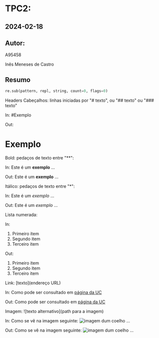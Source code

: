 # TPC2:
## 2024-02-18
## Autor:
A95458

Inês Meneses de Castro

## Resumo

```python
re.sub(pattern, repl, string, count=0, flags=0)
```

Headers
Cabeçalhos: linhas iniciadas por "# texto", ou "## texto" ou "### texto"

In: \#Exemplo

Out: <h1>Exemplo</h1>


Bold: pedaços de texto entre "**":

In: Este é um **exemplo** ...

Out: Este é um <b>exemplo</b> ...


Itálico: pedaços de texto entre "*":

In: Este é um *exemplo* ...

Out: Este é um <i>exemplo</i> ...


Lista numerada:

In:

  1. Primeiro item
  2. Segundo item
  3. Terceiro item
     
Out:

  <ol>
    <li>Primeiro item</li>
    <li>Segundo item</li>
    <li>Terceiro item</li>
  </ol>

  
Link: [texto](endereço URL)

In: Como pode ser consultado em [página da UC](http://www.uc.pt)

Out: Como pode ser consultado em <a href="http://www.uc.pt">página da UC</a>


Imagem: ![texto alternativo](path para a imagem)

In: Como se vê na imagem seguinte: ![imagem dum coelho](http://www.coellho.com) ...

Out: Como se vê na imagem seguinte: <img src="http://www.coellho.com" alt="imagem dum coelho"/> ...
    
